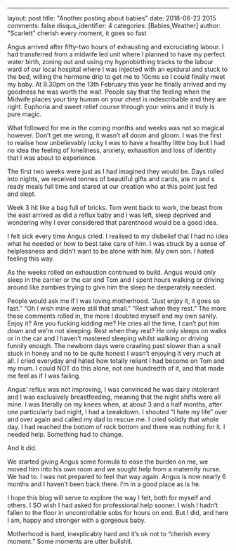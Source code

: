 ---
layout: post
title: "Another posting about babies"
date: 2018-06-23 2015
comments: false
disqus_identifier: 4
categories: [Babies,Weather]
author: "Scarlett"
cherish every moment, it goes so fast


Angus arrived after fifty-two hours of exhausting and excruciating labour. I had transferred from a midwife led unit where I planned to have my perfect water birth, zoning out and using my hypnobirthing tracks to the labour ward of our local hospital where I was injected with an epidural and stuck to the bed, willing the hormone drip to get me to 10cms so I could finally meet my baby. At 9.30pm on the 13th February this year he finally arrived and my goodness he was worth the wait. People say that the feeling when the Midwife places your tiny human on your chest is indescribable and they are right. Euphoria and sweet relief course through your veins and it truly is  pure magic. 

What followed for me in the coming months and weeks was not so magical however. Don’t get me wrong, it wasn’t all doom and gloom. I was the first to realise how unbelievably lucky I was to have a healthy little boy but I had no idea the feeling of loneliness, anxiety, exhaustion and loss of identity that I was about to experience. 

The first two weeks were just as I had imagined they would be. Days rolled into nights, we received tonnes of beautiful gifts and cards, ate m and s ready meals full time and stared at our creation who at this point just fed and slept. 

Week 3 hit like a bag full of bricks. Tom went back to work, the beast from the east arrived as did a reflux baby and I was left, sleep deprived and wondering why I ever considered that parenthood would be a good idea. 

I felt sick every time Angus cried. I realised to my disbelief that I had no idea what he needed or how to best take care of him. I was struck by a sense of helplessness and didn’t want to be alone with him. My own son. I hated feeling this way. 

As the weeks rolled on exhaustion continued to build. Angus would only sleep in the carrier or the car and Tom and I spent hours walking or driving around like zombies trying to give him the sleep he desperately needed. 

People would ask me if I was loving motherhood. “Just enjoy it, it goes so fast.” “Oh I wish mine were still that small.” “Rest when they rest.” The more these comments rolled in, the more I doubted myself and my own sanity. Enjoy it? Are you fucking kidding me? He cries all the time, I can’t put him down and we’re not sleeping. Rest when they rest? He only sleeps on walks or in the car and I haven’t mastered sleeping whilst walking or driving funnily enough. The newborn days were crawling past slower than a snail stuck in honey and no to be quite honest I wasn’t enjoying it very much at all. I cried everyday and hated how totally reliant I had become on Tom and my mum. I could NOT do this alone, not one hundredth of it, and that made me feel as if I was failing. 

Angus’ reflux was not improving, I was convinced he was dairy intolerant and I was exclusively breastfeeding, meaning that the night shifts were all mine. I was literally on my knees when, at about 3 and a half months, after one particularly bad night, I had a breakdown. I shouted “I hate my life” over and over again and called my dad to rescue me. I cried solidly that whole day. I had reached the bottom of rock bottom and there was nothing for it. I needed help. Something had to change. 

And it did. 

We started giving Angus some formula to ease the burden on me, we moved him into his own room and we sought help from a maternity nurse. We had to. I was not prepared to feel that way again. Angus is now nearly 6 months and I haven’t been back there. I’m in a good place as is he. 

I hope this blog will serve to explore the way I felt, both for myself and others. I SO wish I had asked for professional help sooner. I wish I hadn’t fallen to the floor in uncontrollable sobs for hours on end. But I did, and here I am, happy and stronger with a gorgeous baby. 

Motherhood is hard, inexplicably hard and it’s ok not to “cherish every moment.” Some moments are utter bullshit. 
